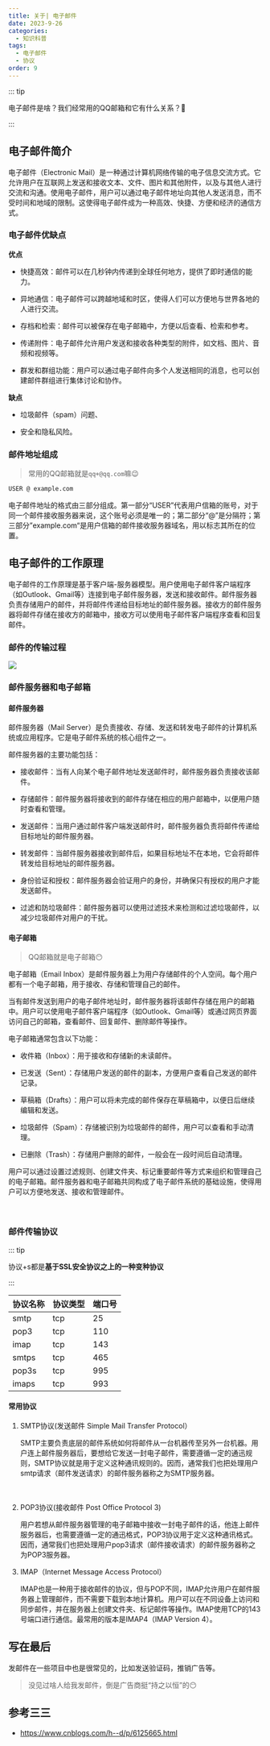 ```yaml
---
title: 关于| 电子邮件
date: 2023-9-26
categories: 
  - 知识科普
tags: 
  - 电子邮件
  - 协议
order: 9
---
```




::: tip

电子邮件是啥？我们经常用的QQ邮箱和它有什么关系？🤔

:::

## 电子邮件简介

电子邮件（Electronic Mail）是一种通过计算机网络传输的电子信息交流方式。它允许用户在互联网上发送和接收文本、文件、图片和其他附件，以及与其他人进行交流和沟通。使用电子邮件，用户可以通过电子邮件地址向其他人发送消息，而不受时间和地域的限制。这使得电子邮件成为一种高效、快捷、方便和经济的通信方式。



### 电子邮件优缺点

**优点**

- 快捷高效：邮件可以在几秒钟内传递到全球任何地方，提供了即时通信的能力。

- 异地通信：电子邮件可以跨越地域和时区，使得人们可以方便地与世界各地的人进行交流。

- 存档和检索：邮件可以被保存在电子邮箱中，方便以后查看、检索和参考。

- 传递附件：电子邮件允许用户发送和接收各种类型的附件，如文档、图片、音频和视频等。

- 群发和群组功能：用户可以通过电子邮件向多个人发送相同的消息，也可以创建邮件群组进行集体讨论和协作。

**缺点**

- 垃圾邮件（spam）问题、

- 安全和隐私风险。



### 邮件地址组成

> 常用的QQ邮箱就是`qq+@qq.com`嘛😉

```markdown
USER @ example.com
```

电子邮件地址的格式由三部分组成。第一部分“USER”代表用户信箱的账号，对于同一个邮件接收服务器来说，这个账号必须是唯一的；第二部分“@”是分隔符；第三部分”example.com“是用户信箱的邮件接收服务器域名，用以标志其所在的位置。



## 电子邮件的工作原理

电子邮件的工作原理是基于客户端-服务器模型。用户使用电子邮件客户端程序（如Outlook、Gmail等）连接到电子邮件服务器，发送和接收邮件。邮件服务器负责存储用户的邮件，并将邮件传递给目标地址的邮件服务器。接收方的邮件服务器将邮件存储在接收方的邮箱中，接收方可以使用电子邮件客户端程序查看和回复邮件。



### 邮件的传输过程

![](https://telegraph-image.pages.dev/file/86fd7568ebd05416a8ba4.png)

### 邮件服务器和电子邮箱

#### 邮件服务器

邮件服务器（Mail Server）是负责接收、存储、发送和转发电子邮件的计算机系统或应用程序。它是电子邮件系统的核心组件之一。

邮件服务器的主要功能包括：

- 接收邮件：当有人向某个电子邮件地址发送邮件时，邮件服务器负责接收该邮件。

- 存储邮件：邮件服务器将接收到的邮件存储在相应的用户邮箱中，以便用户随时查看和管理。

- 发送邮件：当用户通过邮件客户端发送邮件时，邮件服务器负责将邮件传递给目标地址的邮件服务器。

- 转发邮件：当邮件服务器接收到邮件后，如果目标地址不在本地，它会将邮件转发给目标地址的邮件服务器。

- 身份验证和授权：邮件服务器会验证用户的身份，并确保只有授权的用户才能发送邮件。

- 过滤和防垃圾邮件：邮件服务器可以使用过滤技术来检测和过滤垃圾邮件，以减少垃圾邮件对用户的干扰。



#### 电子邮箱

> QQ邮箱就是电子邮箱😶

电子邮箱（Email Inbox）是邮件服务器上为用户存储邮件的个人空间。每个用户都有一个电子邮箱，用于接收、存储和管理自己的邮件。

当有邮件发送到用户的电子邮件地址时，邮件服务器将该邮件存储在用户的邮箱中。用户可以使用电子邮件客户端程序（如Outlook、Gmail等）或通过网页界面访问自己的邮箱，查看邮件、回复邮件、删除邮件等操作。

电子邮箱通常包含以下功能：

- 收件箱（Inbox）：用于接收和存储新的未读邮件。

- 已发送（Sent）：存储用户发送的邮件的副本，方便用户查看自己发送的邮件记录。

- 草稿箱（Drafts）：用户可以将未完成的邮件保存在草稿箱中，以便日后继续编辑和发送。

- 垃圾邮件（Spam）：存储被识别为垃圾邮件的邮件，用户可以查看和手动清理。

- 已删除（Trash）：存储用户删除的邮件，一般会在一段时间后自动清理。

用户可以通过设置过滤规则、创建文件夹、标记重要邮件等方式来组织和管理自己的电子邮箱。邮件服务器和电子邮箱共同构成了电子邮件系统的基础设施，使得用户可以方便地发送、接收和管理邮件。

　　

### 邮件传输协议

::: tip

协议+s都是**基于SSL安全协议之上的一种变种协议**

:::

| 协议名称 | 协议类型 | 端口号 |
| -------- | -------- | ------ |
| smtp     | tcp      | 25     |
| pop3     | tcp      | 110    |
| imap     | tcp      | 143    |
| smtps    | tcp      | 465    |
| pop3s    | tcp      | 995    |
| imaps    | tcp      | 993    |

#### 常用协议

1. SMTP协议(发送邮件 Simple Mail Transfer Protocol）

   SMTP主要负责底层的邮件系统如何将邮件从一台机器传至另外一台机器。用户连上邮件服务器后，要想给它发送一封电子邮件，需要遵循一定的通迅规则，SMTP协议就是用于定义这种通讯规则的。因而，通常我们也把处理用户smtp请求（邮件发送请求）的邮件服务器称之为SMTP服务器。

　　

2. POP3协议(接收邮件 Post Office Protocol 3)

   用户若想从邮件服务器管理的电子邮箱中接收一封电子邮件的话，他连上邮件服务器后，也需要遵循一定的通迅格式，POP3协议用于定义这种通讯格式。因而，通常我们也把处理用户pop3请求（邮件接收请求）的邮件服务器称之为POP3服务器。



3. IMAP（Internet Message Access Protocol）

   IMAP也是一种用于接收邮件的协议，但与POP不同，IMAP允许用户在邮件服务器上管理邮件，而不需要下载到本地计算机。用户可以在不同设备上访问和同步邮件，并在服务器上创建文件夹、标记邮件等操作。IMAP使用TCP的143号端口进行通信。最常用的版本是IMAP4（IMAP Version 4）。

## 写在最后

发邮件在一些项目中也是很常见的，比如发送验证码，推销广告等。

> 没见过啥人给我发邮件，倒是广告商挺“持之以恒”的😶

## 参考三三

- https://www.cnblogs.com/h--d/p/6125665.html

